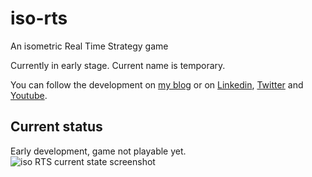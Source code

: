 # iso-rts
An isometric Real Time Strategy game

Currently in early stage. Current name is temporary.

You can follow the development on [my blog](http://blog.davidecoppola.com/) or on [Linkedin](https://www.linkedin.com/in/davidecoppola/), [Twitter](https://twitter.com/vivaladav) and [Youtube](https://www.youtube.com/channel/UCUYD1ElkmiIklQRemVGxarw).

## Current status
Early development, game not playable yet.
![iso RTS current state screenshot](https://github.com/vivaladav/iso-rts/blob/master/data/help/screenshots/game_01-900.png?raw=true)
